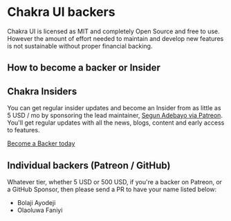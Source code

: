 # Chakra UI backers

Chakra UI is licensed as MIT and completely Open Source and free to use. However
the amount of effort needed to maintain and develop new features is not
sustainable without proper financial backing.

## How to become a backer or Insider

## Chakra Insiders

You can get regular insider updates and become an Insider from as little as 5
USD / mo by sponsoring the lead maintainer,
[Segun Adebayo via Patreon](https://patreon.com/segunadebayo). You'll get
regular updates with all the news, blogs, content and early access to features.

[Become a Backer today](https://patreon.com/segunadebayo)

## Individual backers (Patreon / GitHub)

Whatever tier, whether 5 USD or 500 USD, if you're a backer on Patreon, or a
GitHub Sponsor, then please send a PR to have your name listed below:

- Bolaji Ayodeji
- Olaoluwa Faniyi

